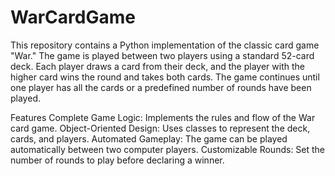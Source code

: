 # WarCardGame
This repository contains a Python implementation of the classic card game "War." The game is played between two players using a standard 52-card deck. Each player draws a card from their deck, and the player with the higher card wins the round and takes both cards. The game continues until one player has all the cards or a predefined number of rounds have been played.

Features
Complete Game Logic: Implements the rules and flow of the War card game.
Object-Oriented Design: Uses classes to represent the deck, cards, and players.
Automated Gameplay: The game can be played automatically between two computer players.
Customizable Rounds: Set the number of rounds to play before declaring a winner.

